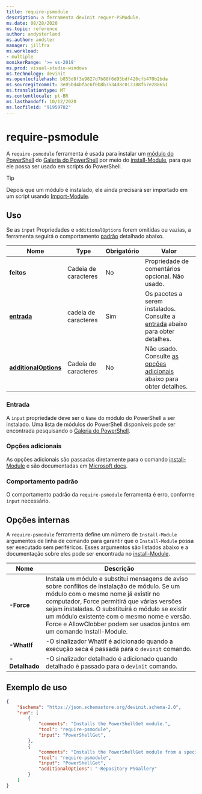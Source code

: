 ```yaml
---
title: require-psmodule
description: a ferramenta devinit requer-PSModule.
ms.date: 08/28/2020
ms.topic: reference
author: andysterland
ms.author: andster
manager: jillfra
ms.workload:
- multiple
monikerRange: '>= vs-2019'
ms.prod: visual-studio-windows
ms.technology: devinit
ms.openlocfilehash: b855d8f3e9827d7b88f6d95bdf426cfb470b2bda
ms.sourcegitcommit: 3e05bd4bfac6f0b8b3534d8c013388f67e288651
ms.translationtype: MT
ms.contentlocale: pt-BR
ms.lasthandoff: 10/12/2020
ms.locfileid: "91959782"
---
```

# <a name="require-psmodule"></a>require-psmodule

A `require-psmodule` ferramenta é usada para instalar um [módulo do PowerShell](/powershell/scripting/developer/module/understanding-a-windows-powershell-module?view=powershell-7&preserve-view=true) do [Galeria do PowerShell](https://www.powershellgallery.com/) por meio do [install-Module](/powershell/module/powershellget/install-module?view=powershell-7&preserve-view=true), para que ele possa ser usado em scripts do PowerShell.

> [!TIP]
> Depois que um módulo é instalado, ele ainda precisará ser importado em um script usando [Import-Module](/powershell/module/microsoft.powershell.core/import-module?view=powershell-7&preserve-view=true).

## <a name="usage"></a>Uso

Se as `input` Propriedades e `additionalOptions` forem omitidas ou vazias, a ferramenta seguirá o comportamento [padrão](#default-behavior) detalhado abaixo.

| Nome                                             | Type   | Obrigatório | Valor                                                                                   |
|--------------------------------------------------|--------|----------|-----------------------------------------------------------------------------------------|
| **feitos**                                     | Cadeia de caracteres | No       | Propriedade de comentários opcional. Não usado.                                                   |
| [**entrada**](#input)                              | cadeia de caracteres | Sim      | Os pacotes a serem instalados. Consulte a [entrada](#input) abaixo para obter detalhes.                       |
| [**additionalOptions**](#additional-options)     | Cadeia de caracteres | No       | Não usado. Consulte [as opções adicionais](#additional-options) abaixo para obter detalhes.              |

### <a name="input"></a>Entrada

A `input` propriedade deve ser o `Name` do módulo do PowerShell a ser instalado. Uma lista de módulos do PowerShell disponíveis pode ser encontrada pesquisando o [Galeria do PowerShell](https://www.powershellgallery.com/).

### <a name="additional-options"></a>Opções adicionais

As opções adicionais são passadas diretamente para o comando [install-Module](/powershell/module/powershellget/install-module?preserve-view=true&view=powershell-7) e são documentadas em [Microsoft docs](/powershell/module/powershellget/install-module?preserve-view=true&view=powershell-7).

### <a name="default-behavior"></a>Comportamento padrão

O comportamento padrão da `require-psmodule` ferramenta é erro, conforme `input` necessário.

## <a name="builtin-options"></a>Opções internas

A `require-psmodule` ferramenta define um número de `Install-Module` argumentos de linha de comando para garantir que o `Install-Module` possa ser executado sem periféricos. Esses argumentos são listados abaixo e a documentação sobre eles pode ser encontrada no [install-Module](/powershell/module/powershellget/install-module?view=powershell-7&preserve-view=true).

| Nome         | Descrição                                                                                                                                                                                                                                                                                                                                                               |
|--------------|---------------------------------------------------------------------------------------------------------------------------------------------------------------------------------------------------------------------------------------------------------------------------------------------------------------------------------------------------------------------------|
| **-Force**   | Instala um módulo e substitui mensagens de aviso sobre conflitos de instalação de módulo. Se um módulo com o mesmo nome já existir no computador, Force permitirá que várias versões sejam instaladas. O substituirá o módulo se existir um módulo existente com o mesmo nome e versão. Force e AllowClobber podem ser usados juntos em um comando Install-Module. |
| **-WhatIf**  | -O sinalizador WhatIf é adicionado quando a execução seca é passada para o `devinit` comando.                                                                                                                                                                                                                                                                                                       |
| **-Detalhado** | -O sinalizador detalhado é adicionado quando detalhado é passado para o `devinit` comando.                                                                                                                                                                                                                                                                                                      |


## <a name="example-usage"></a>Exemplo de uso

```json
{
    "$schema": "https://json.schemastore.org/devinit.schema-2.0",
    "run": [
        {
            "comments": "Installs the PowerShellGet module.",
            "tool": "require-psmodule",
            "input": "PowerShellGet",
        },
        {
            "comments": "Installs the PowerShellGet module from a specific repository.",
            "tool": "require-psmodule",
            "input": "PowerShellGet",
            "additionalOptions": "-Repository PSGallery"
        }
    ]
}
```